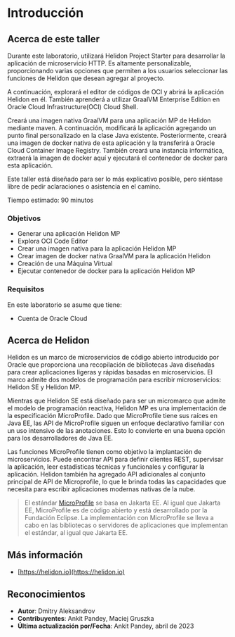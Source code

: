 # Introducción

## Acerca de este taller

Durante este laboratorio, utilizará Helidon Project Starter para desarrollar la aplicación de microservicio HTTP. Es altamente personalizable, proporcionando varias opciones que permiten a los usuarios seleccionar las funciones de Helidon que desean agregar al proyecto.

A continuación, explorará el editor de códigos de OCI y abrirá la aplicación Helidon en él. También aprenderá a utilizar GraalVM Enterprise Edition en Oracle Cloud Infrastructure(OCI) Cloud Shell.

Creará una imagen nativa GraalVM para una aplicación MP de Helidon mediante maven. A continuación, modificará la aplicación agregando un punto final personalizado en la clase Java existente. Posteriormente, creará una imagen de docker nativa de esta aplicación y la transferirá a Oracle Cloud Container Image Registry. También creará una instancia informática, extraerá la imagen de docker aquí y ejecutará el contenedor de docker para esta aplicación.

Este taller está diseñado para ser lo más explicativo posible, pero siéntase libre de pedir aclaraciones o asistencia en el camino.

Tiempo estimado: 90 minutos

### Objetivos

*   Generar una aplicación Helidon MP
*   Explora OCI Code Editor
*   Crear una imagen nativa para la aplicación Helidon MP
*   Crear imagen de docker nativa GraalVM para la aplicación Helidon
*   Creación de una Máquina Virtual
*   Ejecutar contenedor de docker para la aplicación Helidon MP

### Requisitos

En este laboratorio se asume que tiene:

*   Cuenta de Oracle Cloud

## Acerca de Helidon

Helidon es un marco de microservicios de código abierto introducido por Oracle que proporciona una recopilación de bibliotecas Java diseñadas para crear aplicaciones ligeras y rápidas basadas en microservicios. El marco admite dos modelos de programación para escribir microservicios: Helidon SE y Helidon MP.

Mientras que Helidon SE está diseñado para ser un micromarco que admite el modelo de programación reactiva, Helidon MP es una implementación de la especificación MicroProfile. Dado que MicroProfile tiene sus raíces en Java EE, las API de MicroProfile siguen un enfoque declarativo familiar con un uso intensivo de las anotaciones. Esto lo convierte en una buena opción para los desarrolladores de Java EE.

Las funciones MicroProfile tienen como objetivo la implantación de microservicios. Puede encontrar API para definir clientes REST, supervisar la aplicación, leer estadísticas técnicas y funcionales y configurar la aplicación. Helidon también ha agregado API adicionales al conjunto principal de API de Microprofile, lo que le brinda todas las capacidades que necesita para escribir aplicaciones modernas nativas de la nube.

> El estándar [MicroProfile](https://microprofile.io/) se basa en Jakarta EE. Al igual que Jakarta EE, MicroProfile es de código abierto y está desarrollado por la Fundación Eclipse. La implementación con MicroProfile se lleva a cabo en las bibliotecas o servidores de aplicaciones que implementan el estándar, al igual que Jakarta EE.

## Más información

*   [https://helidon.io](https://helidon.io)

## Reconocimientos

*   **Autor**: Dmitry Aleksandrov
*   **Contribuyentes**: Ankit Pandey, Maciej Gruszka
*   **Última actualización por/Fecha**: Ankit Pandey, abril de 2023